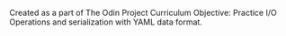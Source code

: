 Created as a part of The Odin Project Curriculum
Objective: Practice I/O Operations and serialization with YAML data format.
